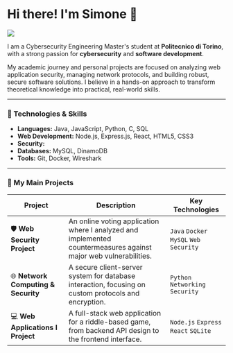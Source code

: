 # Hi there! I'm Simone 👋

<p align="left">
  <a href="https://www.linkedin.com/in/simonecapriolo/" target="_blank">
    <img src="https://img.shields.io/badge/LinkedIn-0077B5?style=for-the-badge&logo=linkedin&logoColor=white" />
  </a>
</p>

I am a Cybersecurity Engineering Master's student at **Politecnico di Torino**, with a strong passion for **cybersecurity** and **software development**.

My academic journey and personal projects are focused on analyzing web application security, managing network protocols, and building robust, secure software solutions. I believe in a hands-on approach to transform theoretical knowledge into practical, real-world skills.

---

### 🔧 Technologies & Skills

-   **Languages:** Java, JavaScript, Python, C, SQL
-   **Web Development:** Node.js, Express.js, React, HTML5, CSS3
-   **Security:** 
-   **Databases:** MySQL, DinamoDB
-   **Tools:** Git, Docker, Wireshark

---

### 🚀 My Main Projects

| Project                                                   | Description                                                                                                   | Key Technologies                     |
| ---------------------------------------------------------- | ------------------------------------------------------------------------------------------------------------- | ------------------------------------ |
| 🛡️ **Web Security Project**                                | An online voting application where I analyzed and implemented countermeasures against major web vulnerabilities. | `Java` `Docker` `MySQL` `Web Security` |
| 🌐 **Network Computing & Security**                          | A secure client-server system for database interaction, focusing on custom protocols and encryption.          | `Python` `Networking` `Security`     |
| 💻 **Web Applications I Project**                            | A full-stack web application for a riddle-based game, from backend API design to the frontend interface.        | `Node.js` `Express` `React` `SQLite` |

